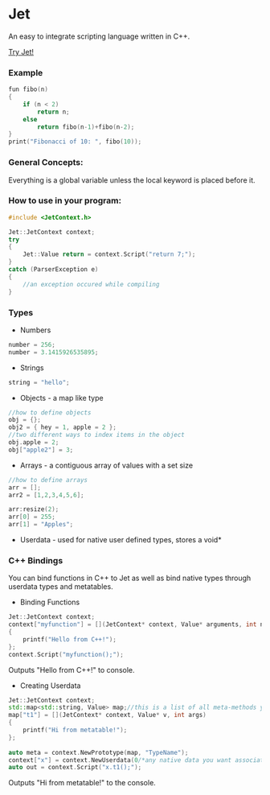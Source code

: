  Jet
==========

An easy to integrate scripting language written in C++.

[Try Jet!](http://subopti.ml/)

### Example
```cpp
fun fibo(n)
{
	if (n < 2)
		return n;
	else
		return fibo(n-1)+fibo(n-2);
}
print("Fibonacci of 10: ", fibo(10));
```

### General Concepts:

Everything is a global variable unless the local keyword is placed before it.

### How to use in your program:
```cpp
#include <JetContext.h>

Jet::JetContext context;
try
{
	Jet::Value return = context.Script("return 7;");
}
catch (ParserException e)
{
	//an exception occured while compiling
}
```

### Types
- Numbers
```cpp
number = 256;
number = 3.1415926535895;
```
- Strings
```cpp
string = "hello";
```
- Objects - a map like type
```cpp
//how to define objects
obj = {};
obj2 = { hey = 1, apple = 2 };
//two different ways to index items in the object
obj.apple = 2;
obj["apple2"] = 3;
```
- Arrays - a contiguous array of values with a set size
```cpp
//how to define arrays
arr = [];
arr2 = [1,2,3,4,5,6];

arr:resize(2);
arr[0] = 255;
arr[1] = "Apples";
```
- Userdata - used for native user defined types, stores a void*

### C++ Bindings
You can bind functions in C++ to Jet as well as bind native types through  userdata types and metatables.

- Binding Functions
```cpp
Jet::JetContext context;
context["myfunction"] = [](JetContext* context, Value* arguments, int numarguments)
{
	printf("Hello from C++!");
};
context.Script("myfunction();");
```
Outputs "Hello from C++!" to console.


- Creating Userdata
```cpp
Jet::JetContext context;
std::map<std::string, Value> map;//this is a list of all meta-methods you want to add
map["t1"] = [](JetContext* context, Value* v, int args)
{
	printf("Hi from metatable!");
};
					
auto meta = context.NewPrototype(map, "TypeName");
context["x"] = context.NewUserdata(0/*any native data you want associated*/, meta);
auto out = context.Script("x.t1();");
```
Outputs "Hi from metatable!" to the console.